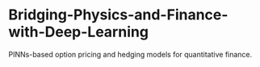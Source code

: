 # Bridging-Physics-and-Finance-with-Deep-Learning
PINNs-based option pricing and hedging models for quantitative finance.
